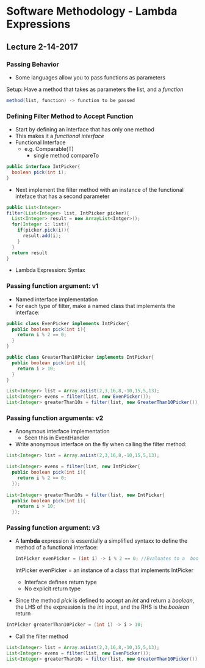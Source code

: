 # Software Methodology - Lambda Expressions
## Lecture 2-14-2017

### Passing Behavior
* Some languages allow you to pass functions as parameters

Setup: Have a method that takes as parameters the list, and a *function*

```java
method(list, function) -> function to be passed
```

### Defining Filter Method to Accept Function
* Start by defining an interface that has only one method
 * This makes it a *functional interface*
* Functional Interface
  * e.g. Comparable(T)
    * single method compareTo
    
```java 
public interface IntPicker{
  boolean pick(int i);
}
```
* Next implement the filter method with an instance of the functional inteface that has a second parameter

```java
public List<Integer>
filter(List<Integer> list, IntPicker picker){
  List<Integer> result = new ArrayList<Intger>();
  for(Integer i: list){
    if(picker.pick(i)){
      result.add(i);
    }
  }
  return result
}
```
* Lambda Expression: Syntax

### Passing function argument: v1
* Named interface implementation
* For each type of filter, make a named class that implements the interface:

```java
public class EvenPicker implements IntPicker{
  public boolean pick(int i){
    return i % 2 == 0;
  }
}
```

```java
public class GreaterThan10Picker implements IntPicker{
  public boolean pick(int i){
    return i > 10;
  }
}
```

```java
List<Integer> list = Array.asList(2,3,16,8,-10,15,5,13);
List<Integer> evens = filter(list, new EvenPicker());
List<Integer> greaterThan10s = filter(list, new GreaterThan10Picker());
```

### Passing function arguments: v2
* Anonymous interface implementation
  * Seen this in EventHandler
* Write anonymous interface on the fly when calling the filter method:

```java
List<Integer> list = Array.asList(2,3,16,8,-10,15,5,13);

List<Integer> evens = filter(list, new IntPicker{
  public boolean pick(int i){
    return i % 2 == 0;
  });
  
List<Integer> greaterThan10s = filter(list, new IntPicker{
  public boolean pick(int i){
    return i > 10;
  });
```
### Passing function argument: v3
* A **lambda** expression is essentially a simplified syntaxx to define the method of a functional interface:
  
  ```java
  IntPicker evenPicker = (int i) -> i % 2 == 0; //Evaluates to a  boolean value
  ```
  
  IntPicker evenPicker = an instance of a class that implements IntPicker
  
  * Interface defines return type
   * No explicit return type
   
 * Since the method *pick* is defined to accept an *int* and return a *boolean*, the LHS of the expression is the *int* input, and the RHS is the *boolean* return
 
  ```java
  IntPicker greaterThan10Picker = (int i) -> i > 10;
  ```
 * Call the filter method
 
  ```java
  List<Integer> list = Array.asList(2,3,16,8,-10,15,5,13);
  List<Integer> evens = filter(list, new EvenPicker());
  List<Integer> greaterThan10s = filter(list, new GreaterThan10Picker());
  ```
